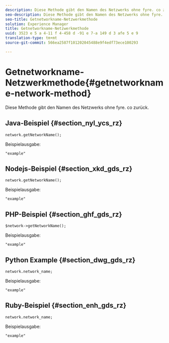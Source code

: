 ```yaml
---
description: Diese Methode gibt den Namen des Netzwerks ohne fyre. co zurück.
seo-description: Diese Methode gibt den Namen des Netzwerks ohne fyre. co zurück.
seo-title: Getnetworkname-Netzwerkmethode
solution: Experience Manager
title: Getnetworkname-Netzwerkmethode
uuid: 3523 e 5 a 4-11 f 4-458 d -91 e 7-a 149 d 3 afe 5 e 9
translation-type: tm+mt
source-git-commit: 566ea2587f101202045488e9f4edf73ece100293

---
```



# Getnetworkname-Netzwerkmethode{#getnetworkname-network-method}

Diese Methode gibt den Namen des Netzwerks ohne fyre. co zurück.

## Java-Beispiel {#section_nyl_ycs_rz}

```
network.getNetworkName();
```

Beispielausgabe:

```
"example" 
```

## Nodejs-Beispiel {#section_xkd_gds_rz}

```
network.getNetworkName();
```

Beispielausgabe:

```
"example" 
```

## PHP-Beispiel {#section_ghf_gds_rz}

```
$network->getNetworkName(); 
```

Beispielausgabe:

```
"example" 
```

## Python Example {#section_dwg_gds_rz}

```
network.network_name; 
```

Beispielausgabe:

```
"example" 
```

## Ruby-Beispiel {#section_enh_gds_rz}

```
network.network_name; 
```

Beispielausgabe:

```
"example" 
```

